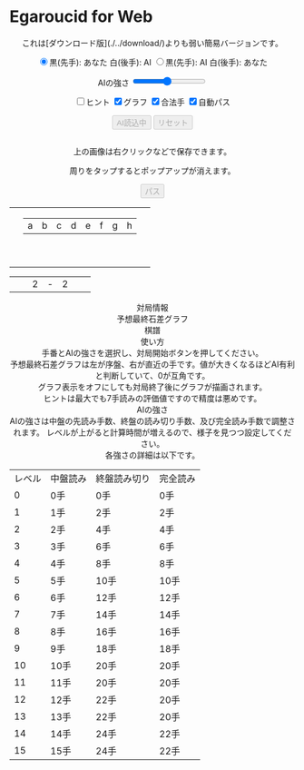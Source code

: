 # Egaroucid for Web

<div align="center">
    これは[ダウンロード版](./../download/)よりも弱い簡易バージョンです。
</div>

<p align="center">
    <input type="radio" class="radio_size" name="ai_player" value="1" id="white" checked><label for="white" class="setting">黒(先手): あなた 白(後手): AI</label>
    <input type="radio" class="radio_size" name="ai_player" value="0" id="black"><label for="black" class="setting">黒(先手): AI 白(後手): あなた</label>
</p>
<p align="center">
    <span class="setting">AIの強さ</span>
    <input type="range" id="ai_level" min="0" max="15" step="1" value="7">
    <span class="setting" id="ai_level_label"></span>
</p>
<p align="center">
    <input type="checkbox" id="show_value" unchecked><label class="setting" for="show_value">ヒント</label>
    <input type="checkbox" id="show_graph" checked><label class="setting" for="show_graph">グラフ</label>
    <input type="checkbox" id="show_legal" checked><label class="setting" for="show_legal">合法手</label>
    <input type="checkbox" id="auto_pass" checked><label class="setting" for="auto_pass">自動パス</label>
</p>
<div align="center" id="div_start">
    <input type="submit" class="setting" value="AI読込中" onclick="start()" id="start" disabled>
    <input type="submit" class="setting" value="リセット" onclick="reset()" id="reset" disabled>
</div>
<div class="popup" id="js-popup">
    <div class="popup-inner">
        <p align="center" class="sub_title" id="result_text"></p>
        <img class="image" id="game_result">
        <p align="center" class="hidden" id="tweet_result"></p>
        <p align="center" class="text">上の画像は右クリックなどで保存できます。</p>
        <p align="center" class="text">周りをタップするとポップアップが消えます。</p>
    </div>
    <div class="black-background" id="js-black-bg"></div>
</div>
<div align="center">
    <input type="submit" class="setting" value="パス" onclick="pass()" id="pass" disabled>
</div>
<div id="main">
    <table align="center">
        <tr>
            <td class="white_element"></td>
            <td class="white_element">
                <table class="coords" id="coord_top">
                    <tr>
                        <td class="coord_cell"><span class="coord">a</span></td>
                        <td class="coord_cell"><span class="coord">b</span></td>
                        <td class="coord_cell"><span class="coord">c</span></td>
                        <td class="coord_cell"><span class="coord">d</span></td>
                        <td class="coord_cell"><span class="coord">e</span></td>
                        <td class="coord_cell"><span class="coord">f</span></td>
                        <td class="coord_cell"><span class="coord">g</span></td>
                        <td class="coord_cell"><span class="coord">h</span></td>
                    </tr>
                </table>
            </td>
            <td class="white_element"></td>
        </tr>
        <tr>
            <td class="white_element"><table class="coords" id="coord_left" align="center"></table></td>
            <td class="white_element"><table class="board" id="board" align="center"></table></td>
            <td class="white_element"><table class="coords" id="coord_right" align="center"></table></td>
        </tr>
    </table>
    <table class="status" id="status" align="center">
        <tr>
            <td class="status_cell"><span class="state_blank"></span></td>
            <td class="status_cell"><span class="black_stone"></span></td>
            <td class="status_char"><span class="state_blank">2</span></td>
            <td class="status_char"><span class="state_blank">-</span></td>
            <td class="status_char"><span class="state_blank">2</span></td>
            <td class="status_cell"><span class="white_stone"></span></td>
            <td class="status_cell"><span class="state_blank"></span></td>
        </tr>
    </table>
</div>
<div id="info" align="center">
    <div class="sub_title">対局情報</div>
    <div class="sub_sub_title">予想最終石差グラフ</div>
    <div class="chart" id="chart_container">
        <canvas id="graph"></canvas>
    </div>
    <div class="sub_sub_title">棋譜</div>
    <div class="record" id="record"></div>
</div>
<div align="center">
    <div class="sub_title" id="usage">使い方</div>
    <div class="text">
        手番とAIの強さを選択し、対局開始ボタンを押してください。<br>
        予想最終石差グラフは左が序盤、右が直近の手です。値が大きくなるほどAI有利と判断していて、0が互角です。<br>
        グラフ表示をオフにしても対局終了後にグラフが描画されます。<br>
        ヒントは最大でも7手読みの評価値ですので精度は悪めです。<br>
    </div>
    <summary class="summary">AIの強さ</summary>
    <div class="text">
        AIの強さは中盤の先読み手数、終盤の読み切り手数、及び完全読み手数で調整されます。
        レベルが上がると計算時間が増えるので、様子を見つつ設定してください。<br>
        各強さの詳細は以下です。
    </div>
    <table>
        <tr>
            <td class="text">レベル</td>
            <td class="text">中盤読み</td>
            <td class="text">終盤読み切り</td>
            <td class="text">完全読み</td>
        </tr>
        <tr>
            <td class="text">0</td>
            <td class="text">0手</td>
            <td class="text">0手</td>
            <td class="text">0手</td>
        </tr>
        <tr>
            <td class="text">1</td>
            <td class="text">1手</td>
            <td class="text">2手</td>
            <td class="text">2手</td>
        </tr>
        <tr>
            <td class="text">2</td>
            <td class="text">2手</td>
            <td class="text">4手</td>
            <td class="text">4手</td>
        </tr>
        <tr>
            <td class="text">3</td>
            <td class="text">3手</td>
            <td class="text">6手</td>
            <td class="text">6手</td>
        </tr>
        <tr>
            <td class="text">4</td>
            <td class="text">4手</td>
            <td class="text">8手</td>
            <td class="text">8手</td>
        </tr>
        <tr>
            <td class="text">5</td>
            <td class="text">5手</td>
            <td class="text">10手</td>
            <td class="text">10手</td>
        </tr>
        <tr>
            <td class="text">6</td>
            <td class="text">6手</td>
            <td class="text">12手</td>
            <td class="text">12手</td>
        </tr>
        <tr>
            <td class="text">7</td>
            <td class="text">7手</td>
            <td class="text">14手</td>
            <td class="text">14手</td>
        </tr>
        <tr>
            <td class="text">8</td>
            <td class="text">8手</td>
            <td class="text">16手</td>
            <td class="text">16手</td>
        </tr>
        <tr>
            <td class="text">9</td>
            <td class="text">9手</td>
            <td class="text">18手</td>
            <td class="text">18手</td>
        </tr>
        <tr>
            <td class="text">10</td>
            <td class="text">10手</td>
            <td class="text">20手</td>
            <td class="text">20手</td>
        </tr>
        <tr>
            <td class="text">11</td>
            <td class="text">11手</td>
            <td class="text">20手</td>
            <td class="text">20手</td>
        </tr>
        <tr>
            <td class="text">12</td>
            <td class="text">12手</td>
            <td class="text">22手</td>
            <td class="text">20手</td>
        </tr>
        <tr>
            <td class="text">13</td>
            <td class="text">13手</td>
            <td class="text">22手</td>
            <td class="text">20手</td>
        </tr>
        <tr>
            <td class="text">14</td>
            <td class="text">14手</td>
            <td class="text">24手</td>
            <td class="text">22手</td>
        </tr>
        <tr>
            <td class="text">15</td>
            <td class="text">15手</td>
            <td class="text">24手</td>
            <td class="text">22手</td>
        </tr>
    </table>
</div>
<script src="https://cdnjs.cloudflare.com/ajax/libs/Chart.js/2.7.2/Chart.bundle.js"></script>
<script src="https://cdnjs.cloudflare.com/ajax/libs/html2canvas/0.4.1/html2canvas.js"></script>
<script src="script.js"></script>

